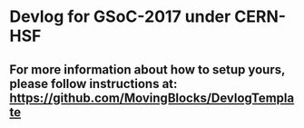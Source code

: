 # Devlog for GSoC-2017 under CERN-HSF

## For more information about how to setup yours, please follow instructions at:  https://github.com/MovingBlocks/DevlogTemplate
